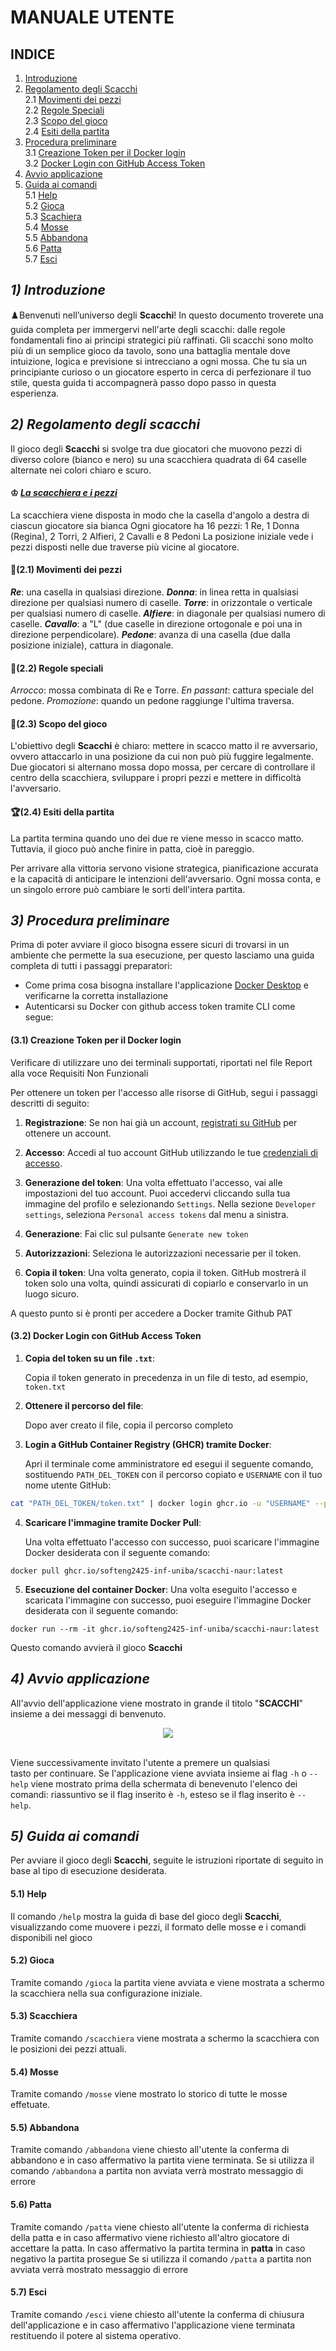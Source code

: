 # **MANUALE UTENTE**


## **INDICE**
1. [Introduzione](#1-introduzione)
2. [Regolamento degli Scacchi](#2-regolamento-degli-scacchi) <br>
    2.1 [Movimenti dei pezzi](#21-movimenti-dei-pezzi) <br>
    2.2 [Regole Speciali](#22-regole-speciali) <br>
    2.3 [Scopo del gioco](#23-scopo-del-gioco) <br>
    2.4 [Esiti della partita](#24-esiti-della-partita) <br>
3. [Procedura preliminare](#3-procedura-preliminare) <br>
    3.1 [Creazione Token per il Docker login](#31-creazione-token-per-il-docker-login) <br>
    3.2 [Docker Login con GitHub Access Token](#32-docker-login-con-github-access-token) <br>
4. [Avvio applicazione](#4-avvio-applicazione) 
5. [Guida ai comandi](#5-guida-ai-comandi) <br>
    5.1 [Help](#51-help) <br>
    5.2 [Gioca](#52-gioca) <br>
    5.3 [Scachiera](#53-scacchiera) <br>
    5.4 [Mosse](#54-mosse) <br>
    5.5 [Abbandona](#55-abbandona) <br>
    5.6 [Patta](#56-patta) <br>
    5.7 [Esci](#57-esci) <br>



## ***1) Introduzione***
♟️Benvenuti nell’universo degli **Scacchi**!
In questo documento troverete una guida completa per immergervi nell'arte degli scacchi: dalle regole fondamentali fino ai principi strategici più raffinati. Gli scacchi sono molto più di un semplice gioco da tavolo, sono una battaglia mentale dove intuizione, logica e previsione si intrecciano a ogni mossa.
Che tu sia un principiante curioso o un giocatore esperto in cerca di perfezionare il tuo stile, questa guida ti accompagnerà passo dopo passo in questa esperienza.


## ***2) Regolamento degli scacchi***
Il gioco degli **Scacchi** si svolge tra due giocatori che muovono pezzi di diverso colore (bianco e nero) su una scacchiera quadrata di 64 caselle alternate nei colori chiaro e scuro.
#### ♔ <ins>*La scacchiera e i pezzi*</ins>
La scacchiera viene disposta in modo che la casella d'angolo a destra di ciascun giocatore sia bianca
Ogni giocatore ha 16 pezzi: 1 Re, 1 Donna (Regina), 2 Torri, 2 Alfieri, 2 Cavalli e 8 Pedoni
La posizione iniziale vede i pezzi disposti nelle due traverse più vicine al giocatore.
#### 🔀(2.1) Movimenti dei pezzi
***Re***: una casella in qualsiasi direzione.
***Donna***: in linea retta in qualsiasi direzione per qualsiasi numero di caselle.
***Torre***: in orizzontale o verticale per qualsiasi numero di caselle.
***Alfiere***: in diagonale per qualsiasi numero di caselle.
***Cavallo***: a "L" (due caselle in direzione ortogonale e poi una in direzione perpendicolare).
***Pedone***: avanza di una casella (due dalla posizione iniziale), cattura in diagonale.

#### 📖(2.2) Regole speciali
*Arrocco*: mossa combinata di Re e Torre.
*En passant*: cattura speciale del pedone.
*Promozione*: quando un pedone raggiunge l'ultima traversa.

#### 🎯(2.3) Scopo del gioco
L'obiettivo degli **Scacchi** è chiaro: mettere in scacco matto il re avversario, ovvero attaccarlo in una posizione da cui non può più fuggire legalmente. Due giocatori si alternano mossa dopo mossa, per cercare di controllare il centro della scacchiera, sviluppare i propri pezzi e mettere in difficoltà l'avversario.

#### 🏆(2.4) Esiti della partita
La partita termina quando uno dei due re viene messo in scacco matto.
Tuttavia, il gioco può anche finire in patta, cioè in pareggio.

Per arrivare alla vittoria servono visione strategica, pianificazione accurata e la capacità di anticipare le intenzioni dell'avversario. Ogni mossa conta, e un singolo errore può cambiare le sorti dell'intera partita.

## ***3) Procedura preliminare***
Prima di poter avviare il gioco bisogna essere sicuri di trovarsi in un ambiente che permette la
sua esecuzione, per questo lasciamo una guida completa di tutti i passaggi preparatori:

- Come prima cosa bisogna installare l'applicazione [Docker Desktop](https://www.docker.com/products/docker-desktop/) e verificarne la corretta installazione
- Autenticarsi su Docker con github access token tramite CLI come segue:

#### (3.1) Creazione Token per il Docker login


Verificare di utilizzare uno dei terminali supportati, riportati nel file Report alla voce Requisiti Non Funzionali

Per ottenere un token per l'accesso alle risorse di GitHub, segui i passaggi descritti di seguito:

1. **Registrazione**: Se non hai già un account, [registrati su GitHub](https://github.com/join) per ottenere un account.

2. **Accesso**: Accedi al tuo account GitHub utilizzando le tue [credenziali di accesso](https://github.com/login).


3. **Generazione del token**: Una volta effettuato l'accesso, vai alle impostazioni del tuo account. Puoi accedervi cliccando sulla tua immagine del profilo e selezionando `Settings`.
   Nella sezione `Developer settings`, seleziona `Personal access tokens` dal menu a sinistra.


4. **Generazione**: Fai clic sul pulsante `Generate new token`


5. **Autorizzazioni**: Seleziona le autorizzazioni necessarie per il token.


6. **Copia il token**: Una volta generato, copia il token. GitHub mostrerà il token solo una volta, quindi assicurati di copiarlo e conservarlo in un luogo sicuro.

A questo punto si è pronti per accedere a Docker tramite Github PAT

#### (3.2) Docker Login con GitHub Access Token

1. **Copia del token su un file `.txt`**:

   Copia il token generato in precedenza in un file di testo, ad esempio, `token.txt`


2. **Ottenere il percorso del file**:

   Dopo aver creato il file, copia il percorso completo


3. **Login a GitHub Container Registry (GHCR) tramite Docker**:

   Apri il terminale come amministratore ed esegui il seguente comando, sostituendo `PATH_DEL_TOKEN` con il percorso copiato e `USERNAME` con il tuo nome utente GitHub:

```bash
cat "PATH_DEL_TOKEN/token.txt" | docker login ghcr.io -u "USERNAME" --password-stdin
```
4. **Scaricare l'immagine tramite Docker Pull**:

   Una volta effettuato l'accesso con successo, puoi scaricare l'immagine Docker desiderata con il seguente comando:

```shell
docker pull ghcr.io/softeng2425-inf-uniba/scacchi-naur:latest
```
5. **Esecuzione del container Docker**:
   Una volta eseguito l'accesso e scaricata l'immagine con successo, puoi eseguire l'immagine Docker desiderata con
   il seguente comando:
```shell
docker run --rm -it ghcr.io/softeng2425-inf-uniba/scacchi-naur:latest
```
Questo comando avvierà il gioco **Scacchi**
## ***4) Avvio applicazione***
All'avvio dell'applicazione viene mostrato in grande il titolo "**SCACCHI**" insieme a dei messaggi di benvenuto. 

<div align="center">  
  <img src="img/Intro.png">
</div><br/>

Viene successivamente invitato l'utente a premere un qualsiasi tasto per continuare.
Se l'applicazione viene avviata insieme ai flag `-h` o `--help` viene mostrato prima della schermata di benevenuto l'elenco dei comandi:
riassuntivo se il flag inserito è `-h`, esteso se il flag inserito è `--help`.

## ***5) Guida ai comandi***
Per avviare il gioco degli **Scacchi**, seguite le istruzioni riportate di seguito in base al tipo di esecuzione desiderata.
#### 5.1) Help
Il comando `/help` mostra la guida di base del gioco degli **Scacchi**, visualizzando come muovere i pezzi, il formato delle mosse e i comandi disponibili nel gioco 
#### 5.2) Gioca
Tramite comando `/gioca` la partita viene avviata e viene mostrata a schermo la scacchiera nella sua configurazione iniziale.
#### 5.3) Scacchiera
Tramite comando `/scacchiera` viene mostrata a schermo la scacchiera con le posizioni dei pezzi attuali.
#### 5.4) Mosse
Tramite comando `/mosse` viene mostrato lo storico di tutte le mosse effetuate.
#### 5.5) Abbandona
Tramite comando `/abbandona` viene chiesto all'utente la conferma di abbandono e in caso affermativo la partita viene terminata.
Se si utilizza il comando `/abbandona` a partita non avviata verrà mostrato messaggio di errore
#### 5.6) Patta
Tramite comando `/patta` viene chiesto all'utente la conferma di richiesta della patta e in caso affermativo viene richiesto all'altro giocatore di accettare la patta. In caso affermativo la partita termina in **patta** in caso negativo la partita prosegue
Se si utilizza il comando `/patta` a partita non avviata verrà mostrato messaggio di errore
#### 5.7) Esci
Tramite comando `/esci` viene chiesto all'utente la conferma di chiusura dell'applicazione e in caso affermativo l'applicazione viene terminata restituendo il potere al sistema operativo.
